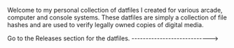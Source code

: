 Welcome to my personal collection of datfiles I created for various arcade, computer and console systems.  These datfiles are simply a collection of file hashes and are used to verify legally owned copies of digital media.

Go to the Releases section for the datfiles.   ---------------------------->
